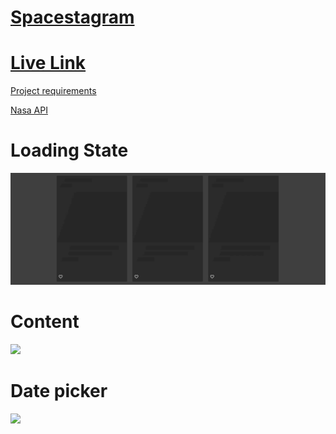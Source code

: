 # [Spacestagram](https://spacetagram-a514f.web.app)
# [Live Link](https://spacetagram-a514f.web.app)

[Project requirements](https://docs.google.com/document/d/1QlC6htA5SXEl3YruAOkJWj2-0W3w-n0UOzGuJ1EcktQ/edit)

[Nasa API](https://api.nasa.gov)

# Loading State
![loading state](GitHubAssets/loading.gif)

# Content
![](GitHubAssets/sc1.png)

# Date picker
![](GitHubAssets/sc2.png)